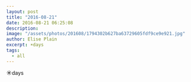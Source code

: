 ```yaml
---
layout: post
title: "2016-08-21"
date: 2016-08-21 06:25:08
description: 
image: "/assets/photos/201608/1794302b627ba63729605fdf9ce9e921.jpg"
author: Elise Plain
excerpt: ☀️days
tags: 
  - all
---
```


☀️days
<p></p>
